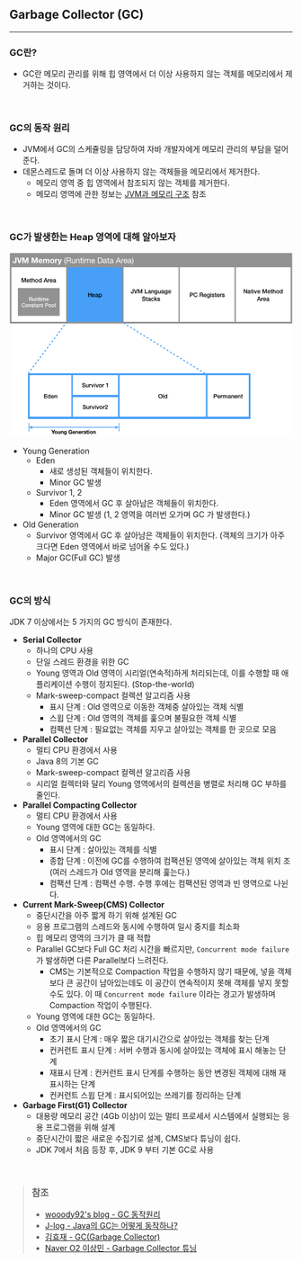 ## Garbage Collector (GC)

---

### GC란?

- GC란 메모리 관리를 위해 힙 영역에서 더 이상 사용하지 않는 객체를 메모리에서 제거하는 것이다.

<br>

### GC의 동작 원리

- JVM에서 GC의 스케쥴링을 담당하여 자바 개발자에게 메모리 관리의 부담을 덜어준다.
- 데몬스레드로 돌며 더 이상 사용하지 않는 객체들을 메모리에서 제거한다.
  - 메모리 영역 중 힙 영역에서 참조되지 않는 객체를 제거한다.
  - 메모리 영역에 관한 정보는 [JVM과 메모리 구조](https://github.com/rlaalstjd00/TIL/blob/master/01_Java/45_JVM%EA%B3%BC%20%EB%A9%94%EB%AA%A8%EB%A6%AC%20%EA%B5%AC%EC%A1%B0.md) 참조

<br>

### GC가 발생한는 Heap 영역에 대해 알아보자

<img src="../99_img_src/01_Java_GC.png">

- Young Generation
  - Eden
    - 새로 생성된 객체들이 위치한다.
    - Minor GC 발생
  - Survivor 1, 2
    - Eden 영역에서 GC 후 살아남은 객체들이 위치한다.
    - Minor GC 발생 (1, 2 영역을 여러번 오가며 GC 가 발생한다.)
- Old Generation
  - Survivor 영역에서 GC 후 살아남은 객체들이 위치한다. (객체의 크기가 아주 크다면 Eden 영역에서 바로 넘어올 수도 있다.)
  - Major GC(Full GC) 발생

<br>

### GC의 방식

JDK 7 이상에서는 5 가지의 GC 방식이 존재한다.

- **Serial Collector**
  - 하나의 CPU 사용
  - 단일 스레드 환경을 위한 GC
  - Young 영역과 Old 영역이 시리얼(연속적)하게 처리되는데, 이를 수행할 때 애플리케이션 수행이 정지된다. (Stop-the-world)
  - Mark-sweep-compact 컬렉션 알고리즘 사용
    - 표시 단계 : Old 영역으로 이동한 객체중 살아있는 객체 식별
    - 스윕 단계 : Old 영역의 객체를 훑으며 불필요한 객체 식별
    - 컴팩션 단계 : 필요없는 객체를 지우고 살아있는 객체를 한 곳으로 모음
- **Parallel Collector**
  - 멀티 CPU 환경에서 사용
  - Java 8의 기본 GC
  - Mark-sweep-compact 컬렉션 알고리즘 사용
  - 시리얼 컬렉터와 달리 Young 영역에서의 컬렉션을 병렬로 처리해 GC 부하를 줄인다.
- **Parallel Compacting Collector**
  - 멀티 CPU 환경에서 사용
  - Young 영역에 대한 GC는 동일하다.
  - Old 영역에서의 GC
    - 표시 단계 : 살아있는 객체를 식별
    - 종합 단계 : 이전에 GC를 수행하여 컴팩션된 영역에 살아있는 객체 위치 조 (여러 스레드가 Old 영역을 분리해 훑는다.)
    - 컴팩션 단계 : 컴팩션 수행. 수행 후에는 컴팩션된 영역과 빈 영역으로 나뉜다.
- **Current Mark-Sweep(CMS) Collector**
  - 중단시간을 아주 짧게 하기 위해 설계된 GC
  - 응용 프로그램의 스레드와 동시에 수행하여 일시 중지를 최소화
  - 힙 메모리 영역의 크기가 클 때 적합
  - Parallel GC보다 Full GC 처리 시간을 빠르지만, `Concurrent mode failure`가 발생하면 다른 Parallel보다 느려진다.
    - CMS는 기본적으로 Compaction 작업을 수행하지 않기 때문에, 넣을 객체보다 큰 공간이 남아있는데도 이 공간이 연속적이지 못해 객체를 넣지 못할 수도 있다. 이 때 `Concurrent mode failure` 이라는 경고가 발생하며 Compaction 작업이 수행된다.
  - Young 영역에 대한 GC는 동일하다.
  - Old 영역에서의 GC
    - 초기 표시 단계 : 매우 짧은 대기시간으로 살아있는 객체를 찾는 단계
    - 컨커런트 표시 단계 : 서버 수행과 동시에 살아있는 객체에 표시 해놓는 단계
    - 재표시 단계 : 컨커런트 표시 단계를 수행하는 동안 변경된 객체에 대해 재표시하는 단계
    - 컨커런트 스윕 단계 : 표시되어있는 쓰레기를 정리하는 단계
- **Garbage First(G1) Collector**
  - 대용량 메모리 공간 (4Gb 이상)이 있는 멀티 프로세서 시스템에서 실행되는 응용 프로그램을 위해 설계
  - 중단시간이 짧은 새로운 수집기로 설계, CMS보다 튜닝이 쉽다.
  - JDK 7에서 처음 등장 후, JDK 9 부터 기본 GC로 사용

<br>

>### 참조
>
>- [wooody92's blog - GC 동작원리](https://wooody92.github.io/java/GC-%EB%8F%99%EC%9E%91%EC%9B%90%EB%A6%AC/)
>- [J-log - Java의 GC는 어떻게 동작하나?](https://mirinae312.github.io/develop/2018/06/04/jvm_gc.html)
>- [김효재 - GC(Garbage Collector)](https://www.hyojae.info/8d060d31-bd1d-442b-a914-9312e6106d2d#5d2e0512-3955-4dbe-8803-fa6a495ac6c2)
>- [Naver O2 이상민 - Garbage Collector 튜닝](https://d2.naver.com/helloworld/37111)



